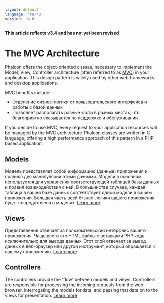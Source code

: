 ```yaml
---
layout: default
language: 'ru-ru'
version: '4.0'
---
```

**This article reflects v3.4 and has not yet been revised**

<a name='architecture'></a>

# The MVC Architecture

Phalcon offers the object-oriented classes, necessary to implement the Model, View, Controller architecture (often referred to as [MVC](https://en.wikipedia.org/wiki/Model–view–controller)) in your application. This design pattern is widely used by other web frameworks and desktop applications.

MVC benefits include:

* Отделение бизнес-логики от пользовательского интерфейса и работы с базой данных
* Позволяет располагать разные части в разных местах, что благоприятно сказывается на поддержке и обслуживании

If you decide to use MVC, every request to your application resources will be managed by the MVC architecture. Phalcon classes are written in C language, offering a high performance approach of this pattern in a PHP based application.

<a name='models'></a>

## Models

Модель представляет собой информацию (данные) приложения и правила для манипуляции этими данными. Модели в основном используется для управления соответствующей таблицей базы данных и правил взаимодействия с ней. В большинстве случаев, каждая таблица в вашей базе данных соответствует одной модели в вашем приложении. Большая часть всей бизнес-логики вашего приложения будет сосредоточена в моделях. [Learn more](/4.0/en/models)

<a name='views'></a>

## Views

Представление отвечает за пользовательский интерфейс вашего приложения. Чаще всего это HTML файлы с вставками PHP кода исключительно для вывода данных. Этот слой отвечает за вывод данных в веб-браузер или другой инструмент, который обращается к вашему приложению. [Learn more](/4.0/en/views)

<a name='controllers'></a>

## Controllers

The controllers provide the 'flow' between models and views. Controllers are responsible for processing the incoming requests from the web browser, interrogating the models for data, and passing that data on to the views for presentation. [Learn more](/4.0/en/controllers)